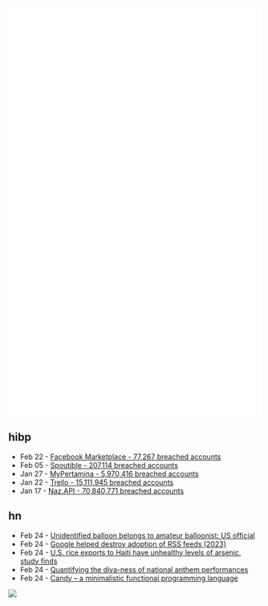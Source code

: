 ![Metrics](https://raw.githubusercontent.com/phixion/phixion/master/metrics.svg)

## hibp

<!--
for https://github.com/phixion/phixion/blob/main/.github/workflows/feeds.yml
-->
<!--START_SECTION:haveibeenpwnd-->
- Feb 22 - [Facebook Marketplace - 77,267 breached accounts](https://haveibeenpwned.com/PwnedWebsites#FacebookMarketplace)
- Feb 05 - [Spoutible - 207,114 breached accounts](https://haveibeenpwned.com/PwnedWebsites#Spoutible)
- Jan 27 - [MyPertamina - 5,970,416 breached accounts](https://haveibeenpwned.com/PwnedWebsites#MyPertamina)
- Jan 22 - [Trello - 15,111,945 breached accounts](https://haveibeenpwned.com/PwnedWebsites#Trello)
- Jan 17 - [Naz.API - 70,840,771 breached accounts](https://haveibeenpwned.com/PwnedWebsites#NazApi)
<!--END_SECTION:haveibeenpwnd-->

## hn

<!--
for https://github.com/phixion/phixion/blob/main/.github/workflows/feeds.yml
-->
<!--START_SECTION:hn-->
- Feb 24 - [Unidentified balloon belongs to amateur balloonist: US official](https://www.nbcnews.com/politics/national-security/us-monitoring-high-altitude-balloon-west-rcna140275)
- Feb 24 - [Google helped destroy adoption of RSS feeds (2023)](https://openrss.org/blog/how-google-helped-destroy-adoption-of-rss-feeds)
- Feb 24 - [U.S. rice exports to Haiti have unhealthy levels of arsenic, study finds](https://www.reuters.com/world/americas/us-rice-exports-haiti-have-unhealthy-levels-arsenic-study-finds-2024-02-24/)
- Feb 24 - [Quantifying the diva-ness of national anthem performances](https://pudding.cool/2024/02/anthems/)
- Feb 24 - [Candy – a minimalistic functional programming language](https://github.com/candy-lang/candy)
<!--END_SECTION:hn-->

<!--
for https://yhype.me
-->
![](https://hit.yhype.me/github/profile?user_id=13013670)
